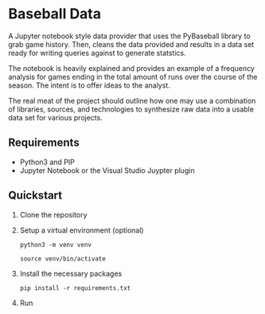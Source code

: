 # Baseball Data

A Jupyter notebook style data provider that uses the PyBaseball library to grab game history. Then, cleans the data provided and results in a data set ready for writing queries against to generate statstics. 

The notebook is heavily explained and provides an example of a frequency analysis for games ending in the total amount of runs over the course of the season. The intent is to offer ideas to the analyst.

The real meat of the project should outline how one may use a combination of libraries, sources, and technologies to synthesize raw data into a usable data set for various projects.

## Requirements

- Python3 and PIP
- Jupyter Notebook or the Visual Studio Juypter plugin

## Quickstart 

1) Clone the repository  

2) Setup a virtual environment (optional)

    `python3 -m venv venv`

    `source venv/bin/activate`

3) Install the necessary packages

    `pip install -r requirements.txt`

4) Run

